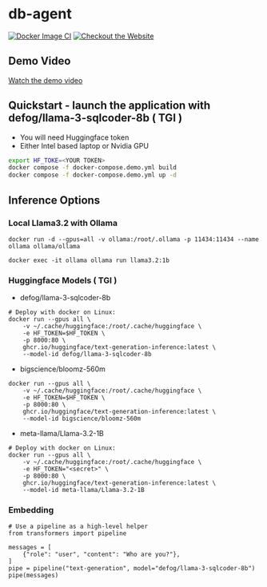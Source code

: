 # db-agent

[![Docker Image CI](https://github.com/db-agent/db-agent/actions/workflows/docker-image.yml/badge.svg)](https://github.com/db-agent/db-agent/actions/workflows/docker-image.yml)
[![Checkout the Website](https://img.shields.io/badge/Visit-My%20Website-brightgreen)](https://www.db-agent.com)


## Demo Video

[Watch the demo video](https://youtu.be/KT84qySZw1I)


## Quickstart - launch the application with defog/llama-3-sqlcoder-8b ( TGI )

- You will need Huggingface token
- Either Intel based laptop or Nvidia GPU

```bash
export HF_TOKE=<YOUR TOKEN>
docker compose -f docker-compose.demo.yml build
docker compose -f docker-compose.demo.yml up -d
```

## Inference Options

### Local Llama3.2 with Ollama

```
docker run -d --gpus=all -v ollama:/root/.ollama -p 11434:11434 --name ollama ollama/ollama

docker exec -it ollama ollama run llama3.2:1b
```

### Huggingface Models ( TGI )

- defog/llama-3-sqlcoder-8b

```
# Deploy with docker on Linux:
docker run --gpus all \
	-v ~/.cache/huggingface:/root/.cache/huggingface \
 	-e HF_TOKEN=$HF_TOKEN \
	-p 8000:80 \
	ghcr.io/huggingface/text-generation-inference:latest \
	--model-id defog/llama-3-sqlcoder-8b
```
- bigscience/bloomz-560m

```
docker run --gpus all \
	-v ~/.cache/huggingface:/root/.cache/huggingface \
 	-e HF_TOKEN=$HF_TOKEN \
	-p 8000:80 \
	ghcr.io/huggingface/text-generation-inference:latest \
	--model-id bigscience/bloomz-560m
```
- meta-llama/Llama-3.2-1B
```
# Deploy with docker on Linux:
docker run --gpus all \
	-v ~/.cache/huggingface:/root/.cache/huggingface \
 	-e HF_TOKEN="<secret>" \
	-p 8000:80 \
	ghcr.io/huggingface/text-generation-inference:latest \
	--model-id meta-llama/Llama-3.2-1B

```
### Embedding 

```
# Use a pipeline as a high-level helper
from transformers import pipeline

messages = [
    {"role": "user", "content": "Who are you?"},
]
pipe = pipeline("text-generation", model="defog/llama-3-sqlcoder-8b")
pipe(messages)
```
